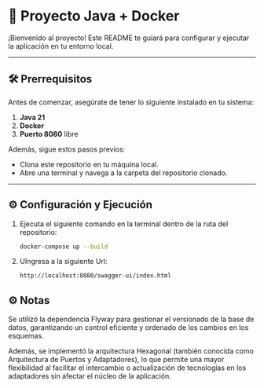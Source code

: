 # 🚀 Proyecto Java + Docker

¡Bienvenido al proyecto! Este README te guiará para configurar y ejecutar la aplicación en tu entorno local.

---

## 🛠️ Prerrequisitos

Antes de comenzar, asegúrate de tener lo siguiente instalado en tu sistema:

1. **Java 21**
2. **Docker**
3. **Puerto 8080** libre

Además, sigue estos pasos previos:
- Clona este repositorio en tu máquina local.
- Abre una terminal y navega a la carpeta del repositorio clonado.

---

## ⚙️ Configuración y Ejecución

1. Ejecuta el siguiente comando en la terminal dentro de la ruta del repositorio:
   ```bash
   docker-compose up --build
2. UIngresa a la siguiente Url:
   ```bash
   http://localhost:8080/swagger-ui/index.html

## ⚙️ Notas
Se utilizó la dependencia Flyway para gestionar el versionado de la base de datos, garantizando un control eficiente y ordenado de los cambios en los esquemas.

Además, se implementó la arquitectura Hexagonal (también conocida como Arquitectura de Puertos y Adaptadores), lo que permite una mayor flexibilidad al facilitar el intercambio o actualización de tecnologías en los adaptadores sin afectar el núcleo de la aplicación.